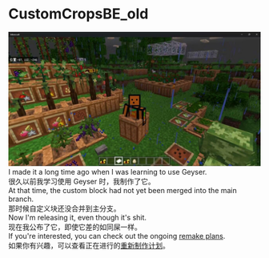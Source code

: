 # CustomCropsBE_old
![](https://github.com/SeaOrangejuice/CustomCropsBE_old/blob/main/CustomCropsBE.jpg)
I made it a long time ago when I was learning to use Geyser.   
很久以前我学习使用 Geyser 时，我制作了它。   
At that time, the custom block had not yet been merged into the main branch.   
那时候自定义块还没合并到主分支。   
Now I'm releasing it, even though it's shit.   
现在我公布了它，即使它差的如同屎一样。   
If you're interested, you can check out the ongoing [remake plans](https://github.com/SeaOrangejuice/CustomCropsBE).   
如果你有兴趣，可以查看正在进行的[重新制作计划](https://github.com/SeaOrangejuice/CustomCropsBE)。   
